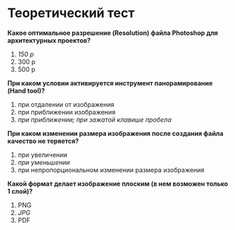 # Теоретический тест

**Какое оптимальное разрешение (Resolution) файла Photoshop для архитектурных проектов?**

1. _150 p_
2. 300 p
3. 500 p

**При каком условии активируется инструмент панорамирование (Hand tool)?** 

1. при отдалении от изображения
2. при приближении изображения
3. _при приближении; при зажатой клавише пробела_

**При каком изменении размера изображения после создания файла качество не теряется?**

1. при увеличении
2. _при уменьшении_
3. при непропорциональном изменении размера изображения

**Какой формат делает изображение плоским (в нем возможен только 1 слой)?** 

1. PNG
2. _JPG_
3. PDF